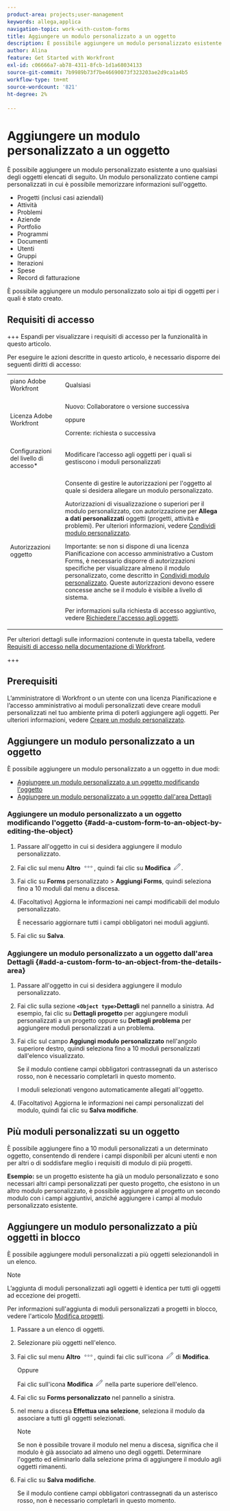 ```yaml
---
product-area: projects;user-management
keywords: allega,applica
navigation-topic: work-with-custom-forms
title: Aggiungere un modulo personalizzato a un oggetto
description: È possibile aggiungere un modulo personalizzato esistente a uno qualsiasi degli oggetti elencati di seguito. Un modulo personalizzato contiene campi personalizzati in cui è possibile memorizzare informazioni sull'oggetto.
author: Alina
feature: Get Started with Workfront
exl-id: c06666a7-ab78-4311-8fcb-1d1a68034133
source-git-commit: 7b9989b73f7be46690073f323203ae2d9ca1a4b5
workflow-type: tm+mt
source-wordcount: '821'
ht-degree: 2%

---
```


# Aggiungere un modulo personalizzato a un oggetto

<!--Audited: 12/2023-->

<!--<span class="preview">The highlighted information on this page refers to functionality not yet generally available. It is available for all customers in the Preview environment and for a select group of customers in the Production environment.</span>-->

È possibile aggiungere un modulo personalizzato esistente a uno qualsiasi degli oggetti elencati di seguito. Un modulo personalizzato contiene campi personalizzati in cui è possibile memorizzare informazioni sull&#39;oggetto.

* Progetti (inclusi casi aziendali)
* Attività
* Problemi
* Aziende
* Portfolio
* Programmi
* Documenti
* Utenti
* Gruppi
* Iterazioni
* Spese
* Record di fatturazione

È possibile aggiungere un modulo personalizzato solo ai tipi di oggetti per i quali è stato creato.

## Requisiti di accesso

+++ Espandi per visualizzare i requisiti di accesso per la funzionalità in questo articolo.

Per eseguire le azioni descritte in questo articolo, è necessario disporre dei seguenti diritti di accesso:

<table style="table-layout:auto"> 
 <col> 
 <col> 
 <tbody> 
  <tr> 
   <td role="rowheader">piano Adobe Workfront</td> 
   <td> <p>Qualsiasi </p> </td> 
  </tr> 
<tr> 
  <td role="rowheader">Licenza Adobe Workfront</td> 
  <td> <p>Nuovo: Collaboratore o versione successiva </p>
 <p>oppure</p> 
<p>Corrente: richiesta o successiva </p> 
</td> 
 </tr> 
  <tr> 
   <td role="rowheader">Configurazioni del livello di accesso*</td> 
   <td> <p>Modificare l’accesso agli oggetti per i quali si gestiscono i moduli personalizzati</p>
    </td> 
  </tr> 
  <tr> 
   <td role="rowheader">Autorizzazioni oggetto</td> 
   <td> <p>Consente di gestire le autorizzazioni per l'oggetto al quale si desidera allegare un modulo personalizzato.</p> <p>Autorizzazioni di visualizzazione o superiori per il modulo personalizzato, con autorizzazione per <b>Allega a dati personalizzati</b> oggetti (progetti, attività e problemi). Per ulteriori informazioni, vedere <a href="../../administration-and-setup/customize-workfront/create-manage-custom-forms/share-access-to-a-custom-form.md" class="MCXref xref">Condividi modulo personalizzato</a>.</p> <p>Importante: se non si dispone di una licenza Pianificazione con accesso amministrativo a Custom Forms, è necessario disporre di autorizzazioni specifiche per visualizzare almeno il modulo personalizzato, come descritto in <a href="../../administration-and-setup/customize-workfront/create-manage-custom-forms/share-access-to-a-custom-form.md" class="MCXref xref">Condividi modulo personalizzato</a>. Queste autorizzazioni devono essere concesse anche se il modulo è visibile a livello di sistema. </p> <p>Per informazioni sulla richiesta di accesso aggiuntivo, vedere <a href="../../workfront-basics/grant-and-request-access-to-objects/request-access.md" class="MCXref xref">Richiedere l'accesso agli oggetti</a>.</p> </td> 
  </tr> 
 </tbody> 
</table>

Per ulteriori dettagli sulle informazioni contenute in questa tabella, vedere [Requisiti di accesso nella documentazione di Workfront](/help/quicksilver/administration-and-setup/add-users/access-levels-and-object-permissions/access-level-requirements-in-documentation.md).

+++

## Prerequisiti

L’amministratore di Workfront o un utente con una licenza Pianificazione e l’accesso amministrativo ai moduli personalizzati deve creare moduli personalizzati nel tuo ambiente prima di poterli aggiungere agli oggetti. Per ulteriori informazioni, vedere [Creare un modulo personalizzato](/help/quicksilver/administration-and-setup/customize-workfront/create-manage-custom-forms/form-designer/design-a-form/design-a-form.md).

## Aggiungere un modulo personalizzato a un oggetto

È possibile aggiungere un modulo personalizzato a un oggetto in due modi:

* [Aggiungere un modulo personalizzato a un oggetto modificando l&#39;oggetto](#add-a-custom-form-to-an-object-by-editing-the-object)
* [Aggiungere un modulo personalizzato a un oggetto dall&#39;area Dettagli](#add-a-custom-form-to-an-object-from-the-details-area)

### Aggiungere un modulo personalizzato a un oggetto modificando l&#39;oggetto {#add-a-custom-form-to-an-object-by-editing-the-object}

1. Passare all&#39;oggetto in cui si desidera aggiungere il modulo personalizzato.
1. Fai clic sul menu **Altro** ![](assets/more-icon.png), quindi fai clic su **Modifica** ![](assets/edit-icon.png).
1. Fai clic su **Forms** personalizzato > **Aggiungi Forms**, quindi seleziona fino a 10 moduli dal menu a discesa.

1. (Facoltativo) Aggiorna le informazioni nei campi modificabili del modulo personalizzato.

   È necessario aggiornare tutti i campi obbligatori nei moduli aggiunti.

1. Fai clic su **Salva**.

### Aggiungere un modulo personalizzato a un oggetto dall&#39;area Dettagli {#add-a-custom-form-to-an-object-from-the-details-area}

1. Passare all&#39;oggetto in cui si desidera aggiungere il modulo personalizzato.
1. Fai clic sulla sezione **`<Object type>`Dettagli** nel pannello a sinistra. Ad esempio, fai clic su **Dettagli progetto** per aggiungere moduli personalizzati a un progetto oppure su **Dettagli problema** per aggiungere moduli personalizzati a un problema.
1. Fai clic sul campo **Aggiungi modulo personalizzato** nell&#39;angolo superiore destro, quindi seleziona fino a 10 moduli personalizzati dall&#39;elenco visualizzato.

   Se il modulo contiene campi obbligatori contrassegnati da un asterisco rosso, non è necessario completarli in questo momento.

   I moduli selezionati vengono automaticamente allegati all&#39;oggetto.

1. (Facoltativo) Aggiorna le informazioni nei campi personalizzati del modulo, quindi fai clic su **Salva modifiche**.

## Più moduli personalizzati su un oggetto

È possibile aggiungere fino a 10 moduli personalizzati a un determinato oggetto, consentendo di rendere i campi disponibili per alcuni utenti e non per altri o di soddisfare meglio i requisiti di modulo di più progetti.

**Esempio:** se un progetto esistente ha già un modulo personalizzato e sono necessari altri campi personalizzati per questo progetto, che esistono in un altro modulo personalizzato, è possibile aggiungere al progetto un secondo modulo con i campi aggiuntivi, anziché aggiungere i campi al modulo personalizzato esistente.

## Aggiungere un modulo personalizzato a più oggetti in blocco

È possibile aggiungere moduli personalizzati a più oggetti selezionandoli in un elenco.

<!--
drafted for bulk-editing projects. When it releases to Prod for projects, take "in the preview environment" and the yellow tags out. Add additional objects here in the same way when they become available:-->

>[!NOTE]
>
>L’aggiunta di moduli personalizzati agli oggetti è identica per tutti gli oggetti ad eccezione dei progetti.
>
>Per informazioni sull&#39;aggiunta di moduli personalizzati a progetti in blocco, vedere l&#39;articolo [Modifica progetti](../../manage-work/projects/manage-projects/edit-projects.md).


1. Passare a un elenco di oggetti.
1. Selezionare più oggetti nell&#39;elenco.

1. Fai clic sul menu **Altro** ![](assets/more-icon.png), quindi fai clic sull&#39;icona ![](assets/edit-icon.png) di **Modifica**.

   Oppure

   Fai clic sull&#39;icona **Modifica** ![](assets/edit-icon.png) nella parte superiore dell&#39;elenco.
1. Fai clic su **Forms personalizzato** nel pannello a sinistra.
1. nel menu a discesa **Effettua una selezione**, seleziona il modulo da associare a tutti gli oggetti selezionati.

   >[!NOTE]
   >
   >Se non è possibile trovare il modulo nel menu a discesa, significa che il modulo è già associato ad almeno uno degli oggetti. Determinare l&#39;oggetto ed eliminarlo dalla selezione prima di aggiungere il modulo agli oggetti rimanenti.


1. Fai clic su **Salva modifiche**.

   Se il modulo contiene campi obbligatori contrassegnati da un asterisco rosso, non è necessario completarli in questo momento.
